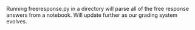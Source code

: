 Running freeresponse.py in a directory will parse all of the free response answers from a notebook. Will update further as our grading system evolves.